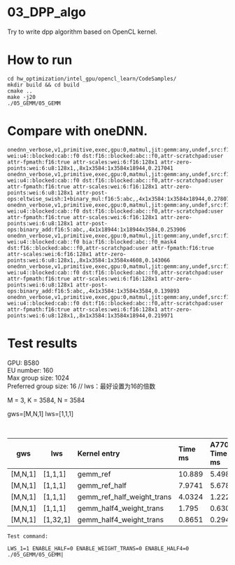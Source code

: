 # 03_DPP_algo

Try to write dpp algorithm based on OpenCL kernel.

# How to run

    cd hw_optimization/intel_gpu/opencl_learn/CodeSamples/
    mkdir build && cd build
    cmake ..
    make -j20
    ./05_GEMM/05_GEMM

# Compare with oneDNN.

```
onednn_verbose,v1,primitive,exec,gpu:0,matmul,jit:gemm:any,undef,src:f16::blocked:abc::f0 wei:u4::blocked:cab::f0 dst:f16::blocked:abc::f0,attr-scratchpad:user attr-fpmath:f16:true attr-scales:wei:6:f16:128x1 attr-zero-points:wei:6:u8:128x1,,8x1x3584:1x3584x18944,0.217041
onednn_verbose,v1,primitive,exec,gpu:0,matmul,jit:gemm:any,undef,src:f16::blocked:abc::f0 wei:u4::blocked:cab::f0 dst:f16::blocked:abc::f0,attr-scratchpad:user attr-fpmath:f16:true attr-scales:wei:6:f16:128x1 attr-zero-points:wei:6:u8:128x1 attr-post-ops:eltwise_swish:1+binary_mul:f16:5:abc,,4x1x3584:1x3584x18944,0.278076
onednn_verbose,v1,primitive,exec,gpu:0,matmul,jit:gemm:any,undef,src:f16::blocked:abc::f0 wei:u4::blocked:cab::f0 dst:f16::blocked:abc::f0,attr-scratchpad:user attr-fpmath:f16:true attr-scales:wei:6:f16:128x1 attr-zero-points:wei:6:u8:128x1 attr-post-ops:binary_add:f16:5:abc,,4x1x18944:1x18944x3584,0.253906
onednn_verbose,v1,primitive,exec,gpu:0,matmul,jit:gemm:any,undef,src:f16::blocked:abc::f0 wei:u4::blocked:cab::f0 bia:f16::blocked:abc::f0_mask4 dst:f16::blocked:abc::f0,attr-scratchpad:user attr-fpmath:f16:true attr-scales:wei:6:f16:128x1 attr-zero-points:wei:6:u8:128x1,,8x1x3584:1x3584x4608,0.143066
onednn_verbose,v1,primitive,exec,gpu:0,matmul,jit:gemm:any,undef,src:f16::blocked:abc::f0 wei:u4::blocked:cab::f0 dst:f16::blocked:abc::f0,attr-scratchpad:user attr-fpmath:f16:true attr-scales:wei:6:f16:128x1 attr-zero-points:wei:6:u8:128x1 attr-post-ops:binary_add:f16:5:abc,,4x1x3584:1x3584x3584,0.139893
onednn_verbose,v1,primitive,exec,gpu:0,matmul,jit:gemm:any,undef,src:f16::blocked:abc::f0 wei:u4::blocked:cab::f0 dst:f16::blocked:abc::f0,attr-scratchpad:user attr-fpmath:f16:true attr-scales:wei:6:f16:128x1 attr-zero-points:wei:6:u8:128x1,,8x1x3584:1x3584x18944,0.219971
```

# Test results

GPU: B580       <br>
EU number: 160  <br>
Max group size: 1024    <br>
Preferred group size: 16       // lws：最好设置为16的倍数   <br>

M = 3, K = 3584, N = 3584   <br>

gws=[M,N,1]
lws=[1,1,1]

<br>

|   gws   |   lws    | Kernel entry                         | Time ms  | A770 Time ms  |
| --------| -------- |:------------------------------------ | :------  | :------------ |
| [M,N,1] | [1,1,1]  | gemm_ref                             | 10.889   | 5.4987        |
| [M,N,1] | [1,1,1]  | gemm_ref_half                        | 7.9741   | 5.6788        |
| [M,N,1] | [1,1,1]  | gemm_ref_half_weight_trans           | 4.0324   | 1.2225        |
| [M,N,1] | [1,1,1]  | gemm_half4_weight_trans              | 1.795    | 0.6306        |
| [M,N,1] | [1,32,1] | gemm_half4_weight_trans              | 0.8651   | 0.294         |

``Test command:``

```
LWS_1=1 ENABLE_HALF=0 ENABLE_WEIGHT_TRANS=0 ENABLE_HALF4=0 ./05_GEMM/05_GEMM|
```